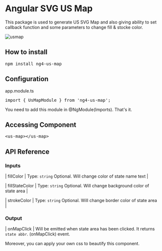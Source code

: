 # Angular SVG US Map

This package is used to generate US SVG Map and also giving ability to set callback function and some parameters to change fill & stocke color.

![usmap](https://user-images.githubusercontent.com/17896904/28911043-c754c656-784c-11e7-9f2a-47f7304b6811.png)

## How to install

<pre>npm install ng4-us-map</pre>

## Configuration

app.module.ts

<pre>import { UsMapModule } from 'ng4-us-map';</pre>

You need to add this module in @NgModule(Imports). That's it.

## Accessing Component

<pre>&lt;us-map&gt;&lt;/us-map&gt;</pre>

## API Reference

### Inputs

| fillColor | Type: `string` Optional. Will change color of state name text |

| fillStateColor | Type: `string` Optional. Will change background color of state area |

| strokeColor | Type: `string` Optional. Will change border color of state area |

### Output

| onMapClick | Will be emitted when state area has been clicked. It returns `state abbr`. (onMapClick) event.

Moreover, you can apply your own css to beautify this component.
